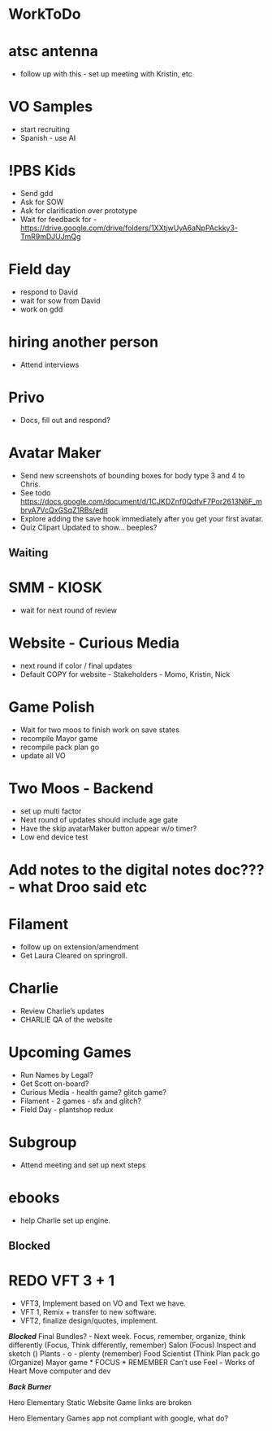 # WorkToDo

# atsc antenna
* follow up with this - set up meeting with Kristin, etc

# VO Samples
* start recruiting 
* Spanish - use AI

# !PBS Kids
* Send gdd
* Ask for SOW
* Ask for clarification over prototype
* Wait for feedback for - https://drive.google.com/drive/folders/1XXtjwUyA6aNpPAckky3-TmR9mDJUJmQg

# Field day
* respond to David
* wait for sow from David
* work on gdd

# hiring another person
* Attend interviews 

# Privo
* Docs, fill out and respond?

# Avatar Maker 	
* Send new screenshots of bounding boxes for body type 3 and 4 to Chris.
* See todo https://docs.google.com/document/d/1CJKDZnf0QdfvF7Por2613N6F_mbrvA7VcQxGSqZ1RBs/edit 
* Explore adding the save hook immediately after you get your first avatar. 
* Quiz Clipart Updated to show… beeples?

## Waiting

# SMM - KIOSK
* wait for next round of review

# Website - Curious Media
* next round if color / final updates
* Default COPY for website - Stakeholders - Momo, Kristin, Nick

# Game Polish
* Wait for two moos to finish work on save states
* recompile Mayor game
* recompile pack plan go
* update all VO

# Two Moos - Backend
* set up multi factor
* Next round of updates should include age gate
* Have the skip avatarMaker button appear w/o timer?
* Low end device test

# Add notes to the digital notes doc??? - what Droo said etc

# Filament
* follow up on extension/amendment
* Get Laura Cleared on springroll.

# Charlie
* Review Charlie’s updates
* CHARLIE QA of the website

# Upcoming Games
* Run Names by Legal?
* Get Scott on-board?
* Curious Media - health game? glitch game?
* Filament - 2 games - sfx and glitch?
* Field Day - plantshop redux

# Subgroup
* Attend meeting and set up next steps

# ebooks
* help Charlie set up engine.

## Blocked

# REDO VFT 3 + 1
*	VFT3, Implement based on VO and Text we have.
*	VFT 1, Remix + transfer to new software.
*	VFT2, finalize design/quotes, implement.


***Blocked***
Final Bundles? - Next week.
	Focus, remember, organize, think differently 
		(Focus, Think differently, remember)
	Salon (Focus)
	Inspect and sketch ()
	Plants - o - plenty (remember)
	Food Scientist (Think
 	Plan pack go (Organize)
	Mayor game
	* FOCUS
	* REMEMBER
	Can’t use 
		Feel - Works of Heart
		Move computer and dev


***Back Burner***

Hero Elementary Static Website
	Game links are broken

Hero Elementary Games app
	not compliant with google, what do?
